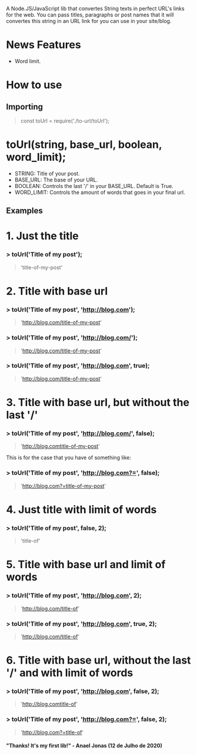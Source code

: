 A Node.JS/JavaScript lib that convertes String texts in perfect URL's links for the web. You can pass titles, paragraphs or post names that it will convertes this string in an URL link for you can use in your site/blog.

# News Features

- Word limit.

# How to use

## Importing

> const toUrl = require('./to-url/toUrl');

# toUrl(string, base_url, boolean, word_limit);

- STRING: Title of your post.
- BASE_URL: The base of your URL.
- BOOLEAN: Controls the last '/' in your BASE_URL. Default is True.
- WORD_LIMIT: Controls the amount of words that goes in your final url.

## Examples

# 1. Just the title

### > toUrl('Title of my post');
> 'title-of-my-post'

# 2. Title with base url

### > toUrl('Title of my post', 'http://blog.com');
> 'http://blog.com/title-of-my-post'

### > toUrl('Title of my post', 'http://blog.com/');
> 'http://blog.com/title-of-my-post'

### > toUrl('Title of my post', 'http://blog.com', true);
> 'http://blog.com/title-of-my-post'

# 3. Title with base url, but without the last '/'

### > toUrl('Title of my post', 'http://blog.com/', false);
> 'http://blog.comtitle-of-my-post'

This is for the case that you have of something like:

### > toUrl('Title of my post', 'http://blog.com?=', false);
> 'http://blog.com?=title-of-my-post'

# 4. Just title with limit of words

### > toUrl('Title of my post', false, 2);
> 'title-of'

# 5. Title with base url and limit of words

### > toUrl('Title of my post', 'http://blog.com', 2);
> 'http://blog.com/title-of'

### > toUrl('Title of my post', 'http://blog.com', true, 2);
> 'http://blog.com/title-of'

# 6. Title with base url, without the last '/' and with limit of words

### > toUrl('Title of my post', 'http://blog.com', false, 2);
> 'http://blog.comtitle-of'

### > toUrl('Title of my post', 'http://blog.com?=', false, 2);
> 'http://blog.com?=title-of'


#### "Thanks! It's my first lib!" - Anael Jonas (12 de Julho de 2020)
